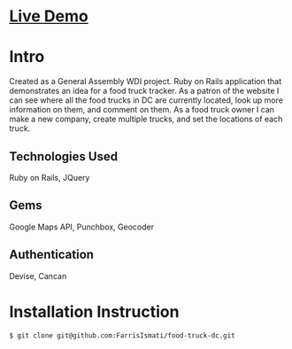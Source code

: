 # [Live Demo](https://dc-food-trucks.herokuapp.com/companies)

# Intro

Created as a General Assembly WDI project. Ruby on Rails application that demonstrates an idea for a food truck tracker. As a patron of the website I can see where all the food trucks in DC are currently located, look up more information on them, and comment on them. As a food truck owner I can make a new company, create multiple trucks, and set the locations of each truck.

## Technologies Used
Ruby on Rails, JQuery

## Gems
Google Maps API, Punchbox, Geocoder

## Authentication 
Devise, Cancan

# Installation Instruction

```
$ git clone git@github.com:FarrisIsmati/food-truck-dc.git
```
